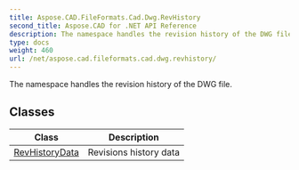 ```yaml
---
title: Aspose.CAD.FileFormats.Cad.Dwg.RevHistory
second_title: Aspose.CAD for .NET API Reference
description: The namespace handles the revision history of the DWG file
type: docs
weight: 460
url: /net/aspose.cad.fileformats.cad.dwg.revhistory/
---
```

The namespace handles the revision history of the DWG file.

## Classes

| Class | Description |
| --- | --- |
| [RevHistoryData](./revhistorydata/) | Revisions history data |


